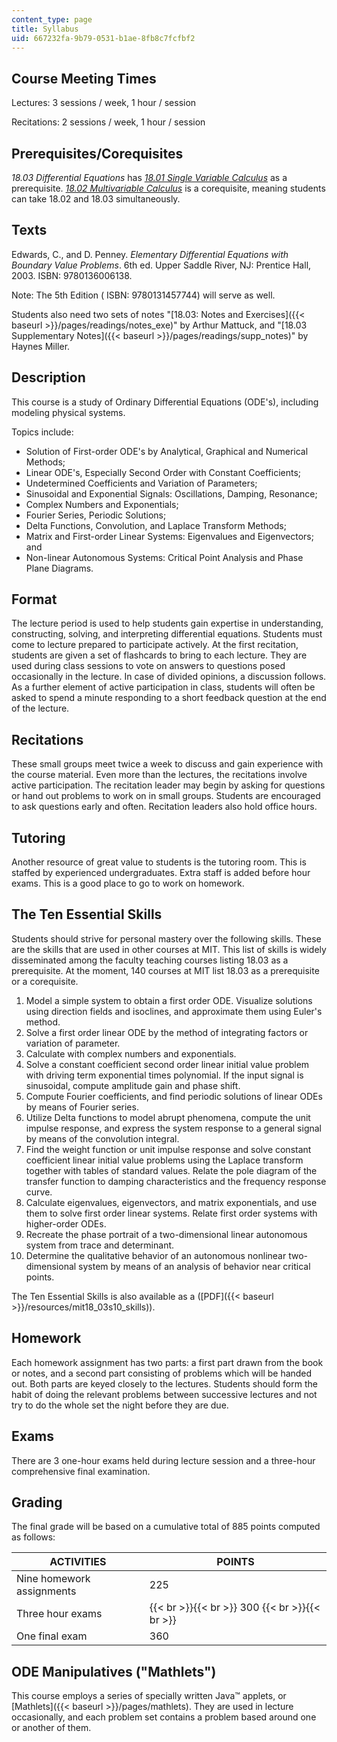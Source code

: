 ```yaml
---
content_type: page
title: Syllabus
uid: 667232fa-9b79-0531-b1ae-8fb8c7fcfbf2
---
```


Course Meeting Times
--------------------

Lectures: 3 sessions / week, 1 hour / session

Recitations: 2 sessions / week, 1 hour / session

Prerequisites/Corequisites
--------------------------

_18.03 Differential Equations_ has [_18.01 Single Variable Calculus_](/courses/18-01-single-variable-calculus-fall-2006) as a prerequisite. [_18.02 Multivariable Calculus_](/courses/18-02-multivariable-calculus-fall-2007) is a corequisite, meaning students can take 18.02 and 18.03 simultaneously.

Texts
-----

Edwards, C., and D. Penney. _Elementary Differential Equations with Boundary Value Problems_. 6th ed. Upper Saddle River, NJ: Prentice Hall, 2003. ISBN: 9780136006138.

Note: The 5th Edition ( ISBN: 9780131457744) will serve as well.

Students also need two sets of notes "[18.03: Notes and Exercises]({{< baseurl >}}/pages/readings/notes_exe)" by Arthur Mattuck, and "[18.03 Supplementary Notes]({{< baseurl >}}/pages/readings/supp_notes)" by Haynes Miller.

Description
-----------

This course is a study of Ordinary Differential Equations (ODE's), including modeling physical systems.

Topics include:

*   Solution of First-order ODE's by Analytical, Graphical and Numerical Methods;
*   Linear ODE's, Especially Second Order with Constant Coefficients;
*   Undetermined Coefficients and Variation of Parameters;
*   Sinusoidal and Exponential Signals: Oscillations, Damping, Resonance;
*   Complex Numbers and Exponentials;
*   Fourier Series, Periodic Solutions;
*   Delta Functions, Convolution, and Laplace Transform Methods;
*   Matrix and First-order Linear Systems: Eigenvalues and Eigenvectors; and
*   Non-linear Autonomous Systems: Critical Point Analysis and Phase Plane Diagrams.

Format
------

The lecture period is used to help students gain expertise in understanding, constructing, solving, and interpreting differential equations. Students must come to lecture prepared to participate actively. At the first recitation, students are given a set of flashcards to bring to each lecture. They are used during class sessions to vote on answers to questions posed occasionally in the lecture. In case of divided opinions, a discussion follows. As a further element of active participation in class, students will often be asked to spend a minute responding to a short feedback question at the end of the lecture.

Recitations
-----------

These small groups meet twice a week to discuss and gain experience with the course material. Even more than the lectures, the recitations involve active participation. The recitation leader may begin by asking for questions or hand out problems to work on in small groups. Students are encouraged to ask questions early and often. Recitation leaders also hold office hours.

Tutoring
--------

Another resource of great value to students is the tutoring room. This is staffed by experienced undergraduates. Extra staff is added before hour exams. This is a good place to go to work on homework.

The Ten Essential Skills
------------------------

Students should strive for personal mastery over the following skills. These are the skills that are used in other courses at MIT. This list of skills is widely disseminated among the faculty teaching courses listing 18.03 as a prerequisite. At the moment, 140 courses at MIT list 18.03 as a prerequisite or a corequisite.

1.  Model a simple system to obtain a first order ODE. Visualize solutions using direction fields and isoclines, and approximate them using Euler's method.
2.  Solve a first order linear ODE by the method of integrating factors or variation of parameter.
3.  Calculate with complex numbers and exponentials.
4.  Solve a constant coefficient second order linear initial value problem with driving term exponential times polynomial. If the input signal is sinusoidal, compute amplitude gain and phase shift.
5.  Compute Fourier coefficients, and find periodic solutions of linear ODEs by means of Fourier series.
6.  Utilize Delta functions to model abrupt phenomena, compute the unit impulse response, and express the system response to a general signal by means of the convolution integral.
7.  Find the weight function or unit impulse response and solve constant coefficient linear initial value problems using the Laplace transform together with tables of standard values. Relate the pole diagram of the transfer function to damping characteristics and the frequency response curve.
8.  Calculate eigenvalues, eigenvectors, and matrix exponentials, and use them to solve first order linear systems. Relate first order systems with higher-order ODEs.
9.  Recreate the phase portrait of a two-dimensional linear autonomous system from trace and determinant.
10.  Determine the qualitative behavior of an autonomous nonlinear two-dimensional system by means of an analysis of behavior near critical points.

The Ten Essential Skills is also available as a ([PDF]({{< baseurl >}}/resources/mit18_03s10_skills)).

Homework
--------

Each homework assignment has two parts: a first part drawn from the book or notes, and a second part consisting of problems which will be handed out. Both parts are keyed closely to the lectures. Students should form the habit of doing the relevant problems between successive lectures and not try to do the whole set the night before they are due.

Exams
-----

There are 3 one-hour exams held during lecture session and a three-hour comprehensive final examination.

Grading
-------

The final grade will be based on a cumulative total of 885 points computed as follows:

| ACTIVITIES | POINTS |
| --- | --- |
| Nine homework assignments | 225 |
| Three hour exams |  {{< br >}}{{< br >}} 300 {{< br >}}{{< br >}}  |
| One final exam | 360 

ODE Manipulatives ("Mathlets")
------------------------------

This course employs a series of specially written Java™ applets, or [Mathlets]({{< baseurl >}}/pages/mathlets). They are used in lecture occasionally, and each problem set contains a problem based around one or another of them.